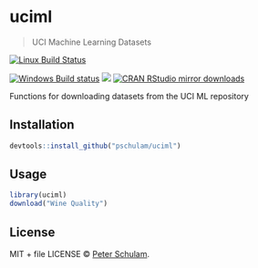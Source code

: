 
# uciml

> UCI Machine Learning Datasets

[![Linux Build Status](https://travis-ci.org/pschulam/uciml.svg?branch=master)](https://travis-ci.org/pschulam/uciml)

[![Windows Build status](https://ci.appveyor.com/api/projects/status/github/pschulam/uciml?svg=true)](https://ci.appveyor.com/project/pschulam/uciml)
[![](http://www.r-pkg.org/badges/version/uciml)](http://www.r-pkg.org/pkg/uciml)
[![CRAN RStudio mirror downloads](http://cranlogs.r-pkg.org/badges/uciml)](http://www.r-pkg.org/pkg/uciml)


Functions for downloading datasets from the UCI ML repository

## Installation

```r
devtools::install_github("pschulam/uciml")
```

## Usage

```r
library(uciml)
download("Wine Quality")
```

## License

MIT + file LICENSE © [Peter Schulam](https://github.com/pschulam).
